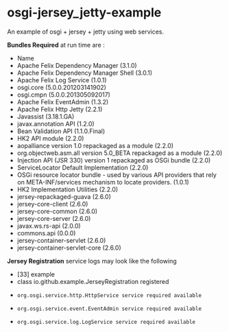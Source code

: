 osgi-jersey_jetty-example
=========================

An example of osgi + jersey + jetty using web services. 


**Bundles Required** at run time are :


*   Name
*   Apache Felix Dependency Manager (3.1.0)
*   Apache Felix Dependency Manager Shell (3.0.1)
*   Apache Felix Log Service (1.0.1)
*   osgi.core (5.0.0.201203141902)
*   osgi.cmpn (5.0.0.201305092017)
*   Apache Felix EventAdmin (1.3.2)
*   Apache Felix Http Jetty (2.2.1)
*   Javassist (3.18.1.GA)
*   javax.annotation API (1.2.0)
*   Bean Validation API (1.1.0.Final)
*   HK2 API module (2.2.0)
*   aopalliance version 1.0 repackaged as a module (2.2.0)
*   org.objectweb.asm.all version 5.0_BETA repackaged as a module (2.2.0)
*   Injection API (JSR 330) version 1 repackaged as OSGi bundle (2.2.0)
*   ServiceLocator Default Implementation (2.2.0)
*   OSGi resource locator bundle - used by various API providers that rely on META-INF/services mechanism to locate providers. (1.0.1)
*   HK2 Implementation Utilities (2.2.0)
*   jersey-repackaged-guava (2.6.0)
*   jersey-core-client (2.6.0)
*   jersey-core-common (2.6.0)
*   jersey-core-server (2.6.0)
*   javax.ws.rs-api (2.0.0)
*   commons.api (0.0.0)
*   jersey-container-servlet (2.6.0)
*   jersey-container-servlet-core (2.6.0)
   

**Jersey Registration** service logs may look like the following
   
-   [33] example
-   class io.github.example.JerseyRegistration registered
-     org.osgi.service.http.HttpService service required available
-     org.osgi.service.event.EventAdmin service required available
-     org.osgi.service.log.LogService service required available
   
   
   
